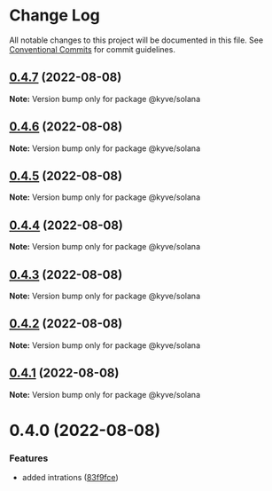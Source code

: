 # Change Log

All notable changes to this project will be documented in this file.
See [Conventional Commits](https://conventionalcommits.org) for commit guidelines.

## [0.4.7](https://github.com/KYVENetwork/node/compare/@kyve/solana@0.4.6...@kyve/solana@0.4.7) (2022-08-08)

**Note:** Version bump only for package @kyve/solana





## [0.4.6](https://github.com/KYVENetwork/node/compare/@kyve/solana@0.4.5...@kyve/solana@0.4.6) (2022-08-08)

**Note:** Version bump only for package @kyve/solana





## [0.4.5](https://github.com/KYVENetwork/node/compare/@kyve/solana@0.4.4...@kyve/solana@0.4.5) (2022-08-08)

**Note:** Version bump only for package @kyve/solana





## [0.4.4](https://github.com/KYVENetwork/node/compare/@kyve/solana@0.4.3...@kyve/solana@0.4.4) (2022-08-08)

**Note:** Version bump only for package @kyve/solana





## [0.4.3](https://github.com/KYVENetwork/node/compare/@kyve/solana@0.4.2...@kyve/solana@0.4.3) (2022-08-08)

**Note:** Version bump only for package @kyve/solana





## [0.4.2](https://github.com/KYVENetwork/node/compare/@kyve/solana@0.4.1...@kyve/solana@0.4.2) (2022-08-08)

**Note:** Version bump only for package @kyve/solana





## [0.4.1](https://github.com/KYVENetwork/node/compare/@kyve/solana@0.4.0...@kyve/solana@0.4.1) (2022-08-08)

**Note:** Version bump only for package @kyve/solana





# 0.4.0 (2022-08-08)


### Features

* added intrations ([83f9fce](https://github.com/KYVENetwork/node/commit/83f9fce39240bd96aa049914a797c710c6f13080))
